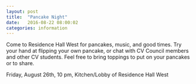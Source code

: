 ```yaml
---
layout: post
title:  "Pancake Night"
date:   2016-08-22 08:00:02
categories: information
---
```

Come to Residence Hall West for pancakes, music, and good times. Try
your hand at flipping your own pancake, or chat with CV Council members
and other CV students. Feel free to bring toppings to put on your
pancakes or to share.

Friday, August 26th, 10 pm, Kitchen/Lobby of Residence Hall West
